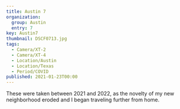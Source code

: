 ```yaml
---
title: Austin 7
organization: 
  group: Austin
  entry: 7
key: Austin7
thumbnail: DSCF0713.jpg
tags:
  - Camera/XT-2
  - Camera/XT-4
  - Location/Austin
  - Location/Texas
  - Period/COVID
published: 2021-01-23T00:00
---
```

These were taken between 2021 and 2022, as the novelty of my new neighborhood eroded and I began traveling further from home.

